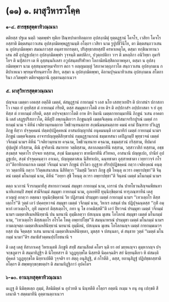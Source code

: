 <h1>(๑๑) ๑. ผาสุวิหารวโคฺค</h1>
<h3>๑-๔. สารชฺชสุตฺตาทิวณฺณนา</h3>
<p> ตติยสฺส   ปฐเม นตฺถิ วตฺตพฺพํฯ ทุติเย ปิณฺฑปาตาทิอตฺถาย อุปสงฺกมิตุํ ยุตฺตฎฺฐานํ โคจโร, เวสิยา โคจโร อสฺสาติ  มิตฺตสนฺถววเสน อุปสงฺกมิตพฺพฎฺฐานนฺติ อโตฺถฯ เวสิยา นาม รูปูปชีวินิโย, ตา มิตฺตสนฺถววเสน น อุปสงฺกมิตพฺพา สมณภาวสฺส อนฺตรายกรตฺตา, ปริสุทฺธาสยสฺสปิ ครหาเหตุโต, ตสฺมา ทกฺขิณาทานวเสน สติํ อุปฎฺฐเปตฺวา อุปสงฺกมิตพฺพํฯ  วุจฺจนฺติ มตปติกา, ปวุตฺถปติกา วาฯ ติ มหลฺลิกา อนิวิทฺธา กุมาริโยฯ ติ นปุํสกาฯ เต หิ อุสฺสนฺนกิเลสา อวูปสนฺตปริฬาหา โลกามิสนิสฺสิตกถาพหุลา, ตสฺมา น อุปสงฺกมิตพฺพาฯ  นาม อุสฺสนฺนพฺรหฺมจริยาฯ ตถา ฯ อญฺญมญฺญํ วิสภาควตฺถุภาวโต สนฺถววเสน อุปสงฺกมเน กติปาเหเนว พฺรหฺมจริยนฺตราโย สิยา, ตสฺมา น อุปสงฺกมิตพฺพา, คิลานปุจฺฉนาทิวเสน อุปสงฺกมเน สโตการินา ภวิตพฺพํฯ ตติยจตุตฺถานิ อุตฺตานตฺถาเนวฯ</p>

</p>


<h3>๕. ผาสุวิหารสุตฺตวณฺณนา</h3>
<p> ปญฺจเม เมตฺตา เอตสฺส อตฺถีติ เมตฺตํ, ตํสมุฎฺฐานํ กายกมฺมํ ฯ เอส นโย เสสทฺวเยปิฯ ติ ปกาสนํฯ ปกาสภาโว เจตฺถ ยํ อุทฺทิสฺส ตํ กายกมฺมํ กรียติ, ตสฺส สมฺมุขภาวโตติ อาห ติฯ ติ อปฺปกาสํฯ อปฺปกาสตา จ ยํ อุทฺทิสฺส ตํ กายกมฺมํ กรียติ, ตสฺส อปจฺจกฺขภาวโตติ อาห ติฯ อิมานิ เมตฺตกายกมฺมาทีนิ ภิกฺขูนํ วเสน อาคตานิ เตสํ เสฎฺฐปริสภาวโต, คิหีสุปิ ลพฺภนฺติเยวฯ ภิกฺขูนญฺหิ เมตฺตจิเตฺตน อาภิสมาจาริกปูรณํ เมตฺตํ กายกมฺมํ นาม ฯ คิหีนํ เจติยวนฺทนตฺถาย  โพธิวนฺทนตฺถาย สงฺฆนิมนฺตนตฺถาย คมนํ คามํ ปิณฺฑาย ปวิเฎฺฐ ภิกฺขู ทิสฺวา ปจฺจุคฺคมนํ ปตฺตปฺปฎิคฺคหณํ อาสนปญฺญาปนํ อนุคมนนฺติ เอวมาทิกํ เมตฺตํ กายกมฺมํ นามฯ ภิกฺขูนํ เมตฺตจิเตฺตน อาจารปญฺญตฺติสิกฺขาปนํ กมฺมฎฺฐานกถนํ ธมฺมเทสนา เตปิฎกมฺปิ พุทฺธวจนํ เมตฺตํ วจีกมฺมํ นามฯ คิหีนํ ‘‘เจติยวนฺทนาย คจฺฉาม, โพธิวนฺทนาย คจฺฉาม, ธมฺมสฺสวนํ กริสฺสาม, ทีปมาลํ ปุปฺผปูชํ กริสฺสาม, ตีณิ สุจริตานิ สมาทาย วตฺติสฺสาม, สลากภตฺตาทีนิ ทสฺสาม, วสฺสาวาสิกํ ทสฺสาม, อชฺช สงฺฆสฺส จตฺตาโร ปจฺจเย ทสฺสาม, สงฺฆํ นิมเนฺตตฺวา ขาทนียาทีนิ สํวิทหถ, อาสนานิ ปญฺญเปถ, ปานียํ อุปฎฺฐเปถ, สงฺฆํ ปจฺจุคฺคนฺตฺวา อาเนถ, ปญฺญตฺตาสเน นิสีทาเปถ, ฉนฺทชาตา อุสฺสาหชาตา เวยฺยาวจฺจํ กโรถา’’ติอาทิกถนกาเล เมตฺตํ วจีกมฺมํ นามฯ ภิกฺขูนํ ปาโตว อุฎฺฐาย สรีรปฺปฎิชคฺคนํ กตฺวา เจติยงฺคณํ คนฺตฺวา วตฺตาทีนิ กตฺวา วิวิตฺตเสนาสเน นิสีทิตฺวา ‘‘อิมสฺมิํ วิหาเร ภิกฺขู สุขี โหนฺตุ อเวรา อพฺยาปชฺชา’’ติ จินฺตนํ เมตฺตํ มโนกมฺมํ นาม, คิหีนํ ‘‘อยฺยา สุขี โหนฺตุ อเวรา อพฺยาปชฺชา’’ติ จินฺตนํ เมตฺตํ มโนกมฺมํ นามฯ</p>


<p>ตตฺถ นวกานํ จีวรกมฺมาทีสุ สหายภาวคมนํ สมฺมุขา กายกมฺมํ นาม, เถรานํ ปน ปาทโธวนสิญฺจนพีชนทานาทิเภทมฺปิ สพฺพํ สามีจิกมฺมํ สมฺมุขา กายกมฺมํ นาม, อุภเยหิปิ ทุนฺนิกฺขิตฺตานํ ทารุภณฺฑาทีนํ เตสุ อวญฺญํ อกตฺวา อตฺตนา ทุนฺนิกฺขิตฺตานํ วิย ปฎิสามนํ ปรมฺมุขา เมตฺตํ กายกมฺมํ นามฯ ‘‘เทวเตฺถโร ติสฺสเตฺถโร’’ติ วุตฺตํ เอวํ ปคฺคยฺหวจนํ สมฺมุขา เมตฺตํ วจีกมฺมํ นาม, วิหาเร อสนฺตํ ปน ปฎิปุจฺฉนฺตสฺส ‘‘กุหิํ อมฺหากํ เทวเตฺถโร, กุหิํ อมฺหากํ ติสฺสเตฺถโร, กทา นุ โข อาคมิสฺสตี’’ติ เอวํ ปิยวจนํ ปรมฺมุขา เมตฺตํ วจีกมฺมํ นามฯ เมตฺตาสิเนหสินิทฺธานิ ปน นยนานิ อุมฺมีเลตฺวา ปสเนฺนน มุเขน โอโลกนํ สมฺมุขา เมตฺตํ มโนกมฺมํ นาม, ‘‘เทวเตฺถโร ติสฺสเตฺถโร อโรโค โหตุ อพฺยาปโชฺช’’ติ สมนฺนาหรณํ ปรมฺมุขา เมตฺตํ มโนกมฺมํ นามฯ กามเญฺจตฺถ เมตฺตาสิเนหสินิทฺธานํ นยนานํ อุมฺมีลนํ, ปสเนฺนน มุเขน โอโลกนญฺจ เมตฺตํ กายกมฺมเมวฯ ยสฺส ปน จิตฺตสฺส วเสน นยนานํ เมตฺตาสิเนหสินิทฺธตา, มุขสฺส จ ปสนฺนตา, ตํ สนฺธาย วุตฺตํ ‘‘เมตฺตํ มโนกมฺมํ นามา’’ติฯ สมาธิสํวตฺตนปฺปโยชนานิ ฯ</p>


<p>  ติ เตสุ เตสุ ทิสาภาเคสุ วิหรเนฺตหิ ภิกฺขูหิ สทฺธิํ สมานสีลตํ คโตฯ นฺติ ยา อยํ มยฺหเญฺจว ตุมฺหากญฺจ ปจฺจกฺขภูตาฯ ติ สมฺมาทิฎฺฐิฯ ติ นิโทฺทสาฯ ติ วฎฺฎทุกฺขโต นิสฺสรติ นิคฺคจฺฉติฯ สยํ นิยฺยนฺตีเยว หิ ตํสมงฺคิปุคฺคลํ วฎฺฎทุกฺขโต นิยฺยาเปตีติ วุจฺจติฯ ยา สตฺถุ อนุสิฎฺฐิ, ตํ กโรตีติ  , ตสฺส, ยถานุสิฎฺฐํ ปฎิปชฺชกสฺสาติ อโตฺถฯ ติ สพฺพทุกฺขกฺขยตฺถํฯ ติ สมานทิฎฺฐิภาวํ อุปคโตฯ</p>

</p>


<h3>๖-๑๐. อานนฺทสุตฺตาทิวณฺณนา</h3>
<p> ฉเฎฺฐ ติ นิมิตฺตเตฺถ ภุมฺมํ, สีลนิมิตฺตํ น อุปวทติ น นินฺทตีติ อโตฺถฯ อตฺตนิ กเมฺม จ อนุ อนุ เปกฺขติ สีเลนาติ ฯ สตฺตมาทีนิ อุตฺตานตฺถาเนวฯ</p>

</p>

</p>





